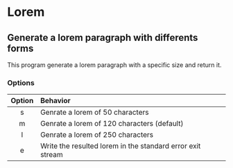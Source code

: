# Lorem
## Generate a lorem paragraph with differents forms

This program generate a lorem paragraph with a specific size and return it.

### Options

| Option | Behavior |
|:------:|:-------- |
| s      | Genrate a lorem of 50 characters |
| m      | Genrate a lorem of 120 characters (default) |
| l      | Genrate a lorem of 250 characters |
| e      | Write the resulted lorem in the standard error exit stream |